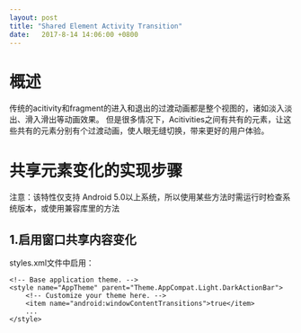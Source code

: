 ```yaml
---
layout: post
title: "Shared Element Activity Transition"
date:   2017-8-14 14:06:00 +0800
---
```

# 概述
传统的acitivity和fragment的进入和退出的过渡动画都是整个视图的，诸如淡入淡出、滑入滑出等动画效果。
但是很多情况下，Acitivities之间有共有的元素，让这些共有的元素分别有个过渡动画，使人眼无缝切换，带来更好的用户体验。
# 共享元素变化的实现步骤
注意：该特性仅支持 Android 5.0以上系统，所以使用某些方法时需运行时检查系统版本，或使用兼容库里的方法
## 1.启用窗口共享内容变化
styles.xml文件中启用：
```
<!-- Base application theme. -->
<style name="AppTheme" parent="Theme.AppCompat.Light.DarkActionBar">
    <!-- Customize your theme here. -->
    <item name="android:windowContentTransitions">true</item>
    ...
</style>
```
